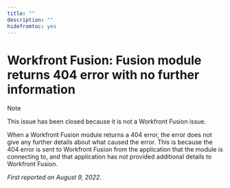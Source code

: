 ```yaml
---
title: ""
description: ""
hidefromtoc: yes
---
```


# Workfront Fusion: Fusion module returns 404 error with no further information

>[!NOTE]
>
>This issue has been closed because it is not a Workfront Fusion issue.

When a Workfront Fusion module returns a 404 error, the error does not give any further details about what caused the error. This is because the 404 error is sent to Workfront Fusion from the application that the module is connecting to, and that application has not provided additional details to Workfront Fusion.

_First reported on August 9, 2022._

